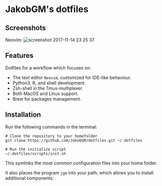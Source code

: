 # JakobGM's dotfiles
## Screenshots
Neovim:
![screenshot 2017-11-14 23 25 37](https://user-images.githubusercontent.com/10655778/32808394-2fed56be-c993-11e7-87b3-ac4aed0ecf7d.png)

## Features

Dotfiles for a workflow which focuses on:

* The text editor `Neovim`, customized for IDE-like behaviour.
* Python3, R, and shell development.
* Zsh-shell in the Tmux-multiplexer.
* Both MacOS and Linux support.
* Brew for packages management.


## Installation
Run the following commands in the terminal:

```{bash}
# Clone the repository to your homefolder
git clone https://github.com/JakobGM/dotfiles.git ~/.dotfiles

# Run the initialize script
~/.dotfiles/scripts/init.sh
```

This symlinks the most common configuration files into your home folder.

It also places the program `jgm` into your path, which allows you to install additional components.
